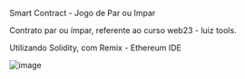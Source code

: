 Smart Contract - Jogo de Par ou Impar

Contrato par ou ímpar, referente ao curso web23 - luiz tools.

Utilizando Solidity, com Remix - Ethereum IDE

![image](https://github.com/Sillmann/parouimpar-blockchain-luiztoolsweb23/assets/58642347/fd3b4ec3-c7e6-4a25-81b4-e463dc85697d)

